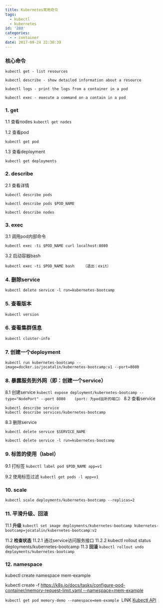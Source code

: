 ```yaml
---
title: Kubernetes常用命令
tags:
  - kubectl
  - kubernetes
id: '280'
categories:
  - - container
date: 2017-09-24 22:30:39
---
```


### 核心命令
```shell
kubectl get - list resources

kubectl describe - show detailed information about a resource

kubectl logs - print the logs from a container in a pod

kubectl exec - execute a command on a contain in a pod
```
### 1. get

1.1 查看nodes
`kubectl get nodes`

1.2 查看pod

`kubectl get pod`

1.3 查看deployment

`kubectl get deployments`

### 2. describe

2.1 查看详情
```shell
kubectl describe pods

kubectl describe pods $POD_NAME

kubectl describe nodes
```
### 3. exec
3.1 调用pod内部命令

`kubectl exec -ti $POD_NAME curl localhost:8080`

3.2 启动容器bash

`kubectl exec -ti $POD_NAME bash    （退出：exit）`

### 4. 删除service

`kubectl delete service -l run=kubernetes-bootcamp`

### 5. 查看版本
`kubectl version`

### 6. 查看集群信息
`kubectl cluster-info`

### 7. 创建一个deployment
`kubectl run kubernetes-bootcamp --image=docker.io/jocatalin/kubernetes-bootcamp:v1 --port=8080`

### 8. 暴露服务到外网（即：创建一个service）
8.1 创建service
`kubectl expose deployment/kubernetes-bootcamp --type="NodePort" --port 8080    (port: 为pod监听的端口）`
8.2 查看service
```shell
kubectl describe service
kubectl describe services/kubernetes-bootcamp
```

8.3 删除service
```shell
kubectl delete service $SERVICE_NAME

kubectl delete service -l run=kubernetes-bootcamp
```

### 9. 标签的使用（label）

9.1 打标签
`kubectl label pod $POD_NAME app=v1`

9.2 使用标签过滤
`kubectl get pods -l app=v1`

### 10. scale

`kubectl scale deployments/kubernetes-bootcamp --replicas=2`

### 11. 平滑升级、回滚

11.1 **升级**
`kubectl set image deployments/kubernetes-bootcamp kubernetes-bootcamp=jocatalin/kubernetes-bootcamp:v2`

11.2 **检查状态**
11.2.1 通过service访问服务接口
11.2.2 kubectl rollout status deployments/kubernetes-bootcamp
11.3 **回滚**
`kubectl rollout undo deployments/kubernetes-bootcamp`

### 12. namespace
kubectl create namespace mem-example

kubectl create -f https://k8s.io/docs/tasks/configure-pod-container/memory-request-limit.yaml --namespace=mem-example

`kubectl get pod memory-demo --namespace=mem-example`
 LINK [Kubectl API](https://kubernetes.io/docs/user-guide/kubectl/v1.7/)